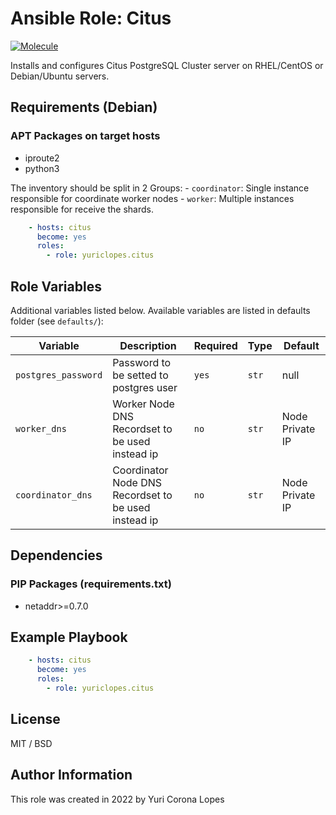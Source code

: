 # Ansible Role: Citus

[![Molecule](https://github.com/yuriclopes/ansible-role-citus/actions/workflows/ci.yml/badge.svg)](https://github.com/yuriclopes/ansible-role-citus/actions/workflows/ci.yml)

Installs and configures Citus PostgreSQL Cluster server on RHEL/CentOS or Debian/Ubuntu servers.

## Requirements (Debian)
### APT Packages on target hosts
- iproute2
- python3

The inventory should be split in 2 Groups:
    - `coordinator`: Single instance responsible for coordinate worker nodes
    - `worker`: Multiple instances responsible for receive the shards.

```yaml
    - hosts: citus
      become: yes
      roles:
        - role: yuriclopes.citus
```

## Role Variables

Additional variables listed below. Available variables are listed in defaults folder (see `defaults/`):

| Variable | Description | Required | Type | Default |
|----------|-------------|----------|------|---------|
|`postgres_password` | Password to be setted to postgres user | `yes` | `str` | null |
|`worker_dns` | Worker Node DNS Recordset to be used instead ip | `no` | `str` | Node Private IP |
|`coordinator_dns` | Coordinator Node DNS Recordset to be used instead ip | `no` | `str` | Node Private IP |

## Dependencies

### PIP Packages (requirements.txt)
- netaddr>=0.7.0

## Example Playbook

```yaml
    - hosts: citus
      become: yes
      roles:
        - role: yuriclopes.citus
```

## License

MIT / BSD

## Author Information

This role was created in 2022 by Yuri Corona Lopes